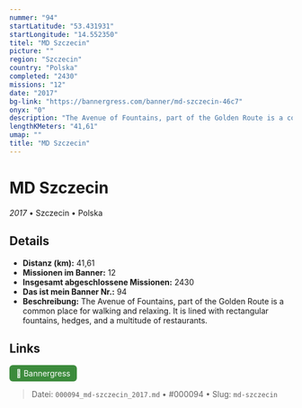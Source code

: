 ```yaml
---
nummer: "94"
startLatitude: "53.431931"
startLongitude: "14.552350"
titel: "MD Szczecin"
picture: ""
region: "Szczecin"
country: "Polska"
completed: "2430"
missions: "12"
date: "2017"
bg-link: "https://bannergress.com/banner/md-szczecin-46c7"
onyx: "0"
description: "The Avenue of Fountains, part of the Golden Route is a common place for walking and relaxing. It is lined with rectangular fountains, hedges, and a multitude of restaurants."
lengthKMeters: "41,61"
umap: ""
title: "MD Szczecin"
---
```

# MD Szczecin

*2017* • Szczecin • Polska



## Details
- **Distanz (km):** 41,61
- **Missionen im Banner:** 12
- **Insgesamt abgeschlossene Missionen:** 2430
- **Das ist mein Banner Nr.:** 94
- **Beschreibung:** The Avenue of Fountains, part of the Golden Route is a common place for walking and relaxing. It is lined with rectangular fountains, hedges, and a multitude of restaurants.


## Links
<div style="margin-top: 0.5em;">
<a href="https://bannergress.com/banner/md-szczecin-46c7" target="_blank" style="display:inline-block;margin-right:8px;padding:6px 12px;background-color:#3c8b3c;color:white;text-decoration:none;border-radius:6px;">🔗 Bannergress</a>

</div>


> Datei: `000094_md-szczecin_2017.md` • #000094 • Slug: `md-szczecin`
